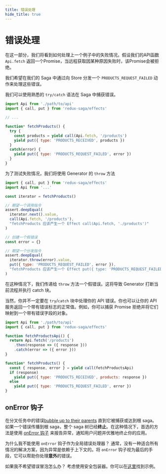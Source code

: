 ```yaml
---
title: 错误处理
hide_title: true
---
```


# 错误处理

在这一部分，我们将看到如何处理上一个例子中的失败情况。假设我们的API函数 `Api.fetch` 返回一个Promise，当远程获取因某种原因失败时，该Promise会被拒绝。

我们希望在我们的 Saga 中通过向 Store 分发一个 `PRODUCTS_REQUEST_FAILED` 动作来处理这些错误。

我们可以使用熟悉的 `try/catch` 语法在 Saga 中捕获错误。

```javascript
import Api from './path/to/api'
import { call, put } from 'redux-saga/effects'

// ...

function* fetchProducts() {
  try {
    const products = yield call(Api.fetch, '/products')
    yield put({ type: 'PRODUCTS_RECEIVED', products })
  }
  catch(error) {
    yield put({ type: 'PRODUCTS_REQUEST_FAILED', error })
  }
}
```

为了测试失败情况，我们将使用 Generator 的 `throw` 方法

```javascript
import { call, put } from 'redux-saga/effects'
import Api from '...'

const iterator = fetchProducts()

// 期望一个调用指令
assert.deepEqual(
  iterator.next().value,
  call(Api.fetch, '/products'),
  "fetchProducts 应该产生一个 Effect call(Api.fetch, './products')"
)

// 创建一个假错误
const error = {}

// 期望一个分发指令
assert.deepEqual(
  iterator.throw(error).value,
  put({ type: 'PRODUCTS_REQUEST_FAILED', error }),
  "fetchProducts 应该产生一个 Effect put({ type: 'PRODUCTS_REQUEST_FAILED', error })"
)
```

在这种情况下，我们传递给 `throw` 方法一个假错误。这将导致 Generator 打断当前流程并执行 catch 块。

当然，你并不一定要在 `try`/`catch` 块中处理你的 API 错误。你也可以让你的 API 服务返回一个带有错误标志的正常值。例如，你可以捕获 Promise 拒绝并将它们映射到一个带有错误字段的对象。

```javascript
import Api from './path/to/api'
import { call, put } from 'redux-saga/effects'

function fetchProductsApi() {
  return Api.fetch('/products')
    .then(response => ({ response }))
    .catch(error => ({ error }))
}

function* fetchProducts() {
  const { response, error } = yield call(fetchProductsApi)
  if (response)
    yield put({ type: 'PRODUCTS_RECEIVED', products: response })
  else
    yield put({ type: 'PRODUCTS_REQUEST_FAILED', error })
}
```

## onError 钩子
在分叉任务中的错误[bubble up to their parents](../API.md#error-propagation)
直到它被捕获或达到根 saga。
如果一个错误传播到根 saga，整个 saga 树已经**终止**。在这种情况下，首选的方法是使用 [onError 钩子](../API.md#error-propagation#createsagamiddlewareoptions) 来报告异常，通知用户问题并优雅地终止你的应用。

为什么我不能使用 `onError` 钩子作为全局错误处理器？
通常，没有一种适合所有情况的解决方案，因为异常是依赖于上下文的。将 `onError` 钩子视为最后的手段，它可以帮助你处理**意外**的错误。

如果我不希望错误冒泡怎么办？
考虑使用安全包装器。你可以在[这里](https://github.com/redux-saga/redux-saga/issues/1250)找到示例。
